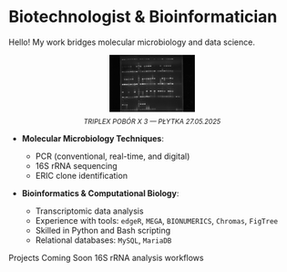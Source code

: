 # Biotechnologist & Bioinformatician

Hello! My work bridges molecular microbiology and data science.

<p align="center">
  <img src="TRIPLEX POBÓR X 3 PŁYTKA 27.05.2025.jpg" alt="TRIPLEX PCR with 16S rDNA region and <i>mecA</i>, <i>nuc</i> genes  27.05.2025" width="150"/><br/>
  <sub><i>TRIPLEX POBÓR X 3 — PŁYTKA 27.05.2025</i></sub>
</p>


- **Molecular Microbiology Techniques**:
  - PCR (conventional, real-time, and digital)
  - 16S rRNA sequencing
  - ERIC clone identification

- **Bioinformatics & Computational Biology**:
  - Transcriptomic data analysis
  - Experience with tools: `edgeR`, `MEGA`, `BIONUMERICS`, `Chromas`, `FigTree`
  - Skilled in Python and Bash scripting
  - Relational databases: `MySQL`, `MariaDB`

<h>Projects Coming Soon</h>
16S rRNA analysis workflows
